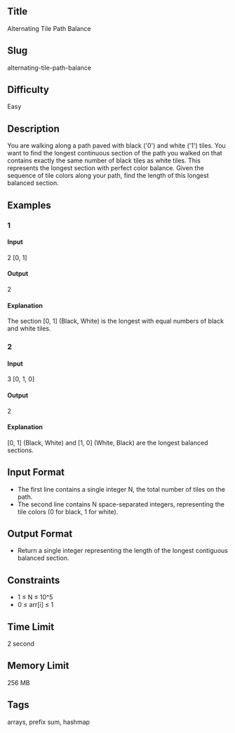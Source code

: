 ## Title

Alternating Tile Path Balance

## Slug

alternating-tile-path-balance

## Difficulty

Easy

## Description

You are walking along a path paved with black ('0') and white ('1') tiles. You want to find the longest continuous section of the path you walked on that contains exactly the same number of black tiles as white tiles. This represents the longest section with perfect color balance. Given the sequence of tile colors along your path, find the length of this longest balanced section.

## Examples

### 1

#### Input

2
[0, 1]

#### Output

2

#### Explanation

The section [0, 1] (Black, White) is the longest with equal numbers of black and white tiles.

### 2

#### Input

3
[0, 1, 0]

#### Output

2

#### Explanation

[0, 1] (Black, White) and [1, 0] (White, Black) are the longest balanced sections.

## Input Format

- The first line contains a single integer N, the total number of tiles on the path.
- The second line contains N space-separated integers, representing the tile colors (0 for black, 1 for white).

## Output Format

- Return a single integer representing the length of the longest contiguous balanced section.

## Constraints

- 1 ≤ N ≤ 10^5
- 0 ≤ arr[i] ≤ 1

## Time Limit

2 second

## Memory Limit

256 MB

## Tags

arrays, prefix sum, hashmap
